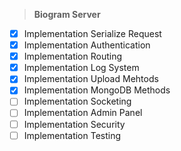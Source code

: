 > **Biogram Server**

- [x] Implementation Serialize Request
- [x] Implementation Authentication
- [x] Implementation Routing
- [X] Implementation Log System
- [X] Implementation Upload Mehtods
- [x] Implementation MongoDB Methods
- [ ] Implementation Socketing
- [ ] Implementation Admin Panel
- [ ] Implementation Security
- [ ] Implementation Testing

